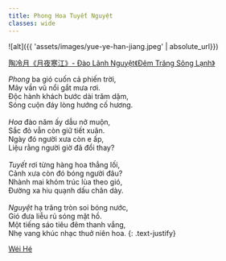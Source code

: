 ```yaml
---
title: Phong Hoa Tuyết Nguyệt
classes: wide
---
```


![alt]({{ 'assets/images/yue-ye-han-jiang.jpeg' | absolute_url}})
> <cite>
<a target="_blank" href="https://www.sohu.com/a/446131110_488853">
陶冷月《月夜寒江》- Đào Lãnh Nguyệt《Đêm Trăng Sông Lạnh》
</a>
</cite>

*Phong* ba gió cuốn cả phiến trời,\
Mây vần vũ nổi gắt mưa rơi.\
Độc hành khách bước dài trăm dặm,\
Sóng cuộn đáy lòng hướng cố hương.\
 \
*Hoa* đào năm ấy dẫu nở muộn,\
Sắc đỏ vẫn còn giữ tiết xuân.\
Ngày đó người xưa còn e ấp,\
Liệu rằng người giờ đã đổi thay?\
 \
*Tuyết* rơi từng hàng hoa thẳng lối,\
Cảnh xưa còn đó bóng người đâu?\
Nhành mai khóm trúc lùa theo gió,\
Đường xa hiu quạnh dấu chân dày.\
 \
*Nguyệt* hạ trăng tròn soi bóng nước,\
Gió đưa liễu rủ sóng mặt hồ.\
Một tiếng sáo tiêu đêm thanh vắng,\
Nhẹ vang khúc nhạc thuở niên hoa.
{: .text-justify}

> <cite>
<a target="_blank" href="https://wei-he.xyz">Wéi Hé</a>
</cite>